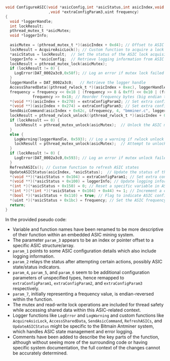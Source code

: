 ```c
void ConfigureASIC(void *asicConfig,int *asicStatus,int asicIndex,void *extraConfigParam1,void *extraConfigParam2
                   ,void *extraConfigParam3,uint frequency)
{
  void *loggerHandle;
  int lockResult;
  pthread_mutex_t *asicMutex;
  void *loggerInfo;
  
  asicMutex = (pthread_mutex_t *)(asicIndex + 0xd4); // Offset to ASIC's mutex within the structure
  lockResult = AcquireAsicLock(); // Custom function to acquire a lock on the ASIC
  *asicStatus = lockResult;  // Set the status of the ASIC lock acquisition
  loggerInfo = *asicConfig;  // Retrieve logging information from ASIC configuration
  lockResult = pthread_mutex_lock(asicMutex);
  if (lockResult != 0) {
    LogError(DAT_0002a3c0,0x58f); // Log an error if mutex lock failed with specific code and data
  }
  loggerHandle = DAT_0002a3c0;   // Retrieve the logger handle
  AccessSharedData((pthread_rwlock_t *)(asicIndex + 0xec), loggerHandle, 0x58f); // Access shared data with read-write locks
  frequency = frequency << 0x18 | (frequency >> 8 & 0xff) << 0x10 | (frequency >> 0x10 & 0xff) << 8 |
            frequency >> 0x18; // Reorder frequency bytes (big endian to little endian or vice versa)
  *(void **)(asicIndex + 0x270) = extraConfigParam2; // Set extra configuration parameter 2 in the ASIC config
  *(void **)(asicIndex + 0x274) = extraConfigParam3; // Set extra configuration parameter 3 in the ASIC config
  SendAsicCommand(asicIndex + 0x62c, &frequency, 4, "bmminer.c", loggerHandle, 0x592);  // Send a command to the ASIC
  lockResult = pthread_rwlock_unlock((pthread_rwlock_t *)(asicIndex + 0xec)); // Unlock the shared data
  if (lockResult == 0) {
    lockResult = pthread_mutex_unlock(asicMutex);  // Unlock the ASIC mutex
  }
  else {
    LogWarning(loggerHandle, 0x593); // Log a warning if rwlock unlock failed
    lockResult = pthread_mutex_unlock(asicMutex);  // Attempt to unlock the ASIC mutex
  }
  if (lockResult != 0) {
    LogError(DAT_0002a3c0,0x593); // Log an error if mutex unlock failed
  }
  RefreshASICs(); // Custom function to refresh ASIC states
  UpdateASICStatus(asicIndex, *asicStatus);  // Update the status of the ASIC
  *(void **)(*asicStatus + 0x104) = extraConfigParam1; // Set extra configuration parameter 1 in ASIC status
  *(void **)(*asicStatus + 0x100) = loggerInfo; // Update logging information in ASIC status
  *(int *)(*asicStatus + 0x150) = 0; // Reset a specific variable in ASIC status
  *(int *)(*(int *)(*asicStatus + 0x104) + 0x44) += 1; // Increment a counter within the ASIC status
  *(bool *)(*asicStatus + 0x110) = true; // Flag to indicate ASIC configuration status
  *(uint *)(*asicStatus + 0x1bc) = frequency; // Set the ASIC frequency in the status
  return;
}
```

In the provided pseudo code:

- Variable and function names have been renamed to be more descriptive of their function within an embedded ASIC mining system.
- The parameter `param_3` appears to be an index or pointer offset to a specific ASIC structure/array.
- `param_1` points to some ASIC configuration details which also include logging information.
- `param_2` relays the status after attempting certain actions, possibly ASIC state/status indicators.
- `param_4`, `param_5`, and `param_6` seem to be additional configuration parameters of unspecified types, hence remapped to `extraConfigParam1`, `extraConfigParam2`, and `extraConfigParam3` respectively.
- `param_7`, initially representing a frequency value, is endian-reversed within the function.
- The mutex and read-write lock operations are included for thread safety while accessing shared data within this ASIC-related context.
- Logger functions like `LogError` and `LogWarning` and custom functions like `AcquireAsicLock`, `AccessSharedData`, `SendAsicCommand`, `RefreshASICs`, and `UpdateASICStatus` might be specific to the Bitmain Antminer system, which handles ASIC state management and error logging.
- Comments have been added to describe the key parts of the function, although without seeing more of the surrounding code or having specific system documentation, the full context of the changes cannot be accurately determined.